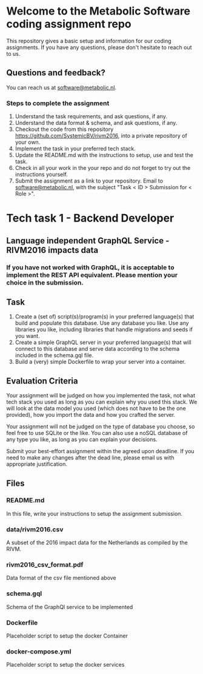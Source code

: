 # Welcome to the Metabolic Software coding assignment repo
This repository gives a basic setup and information for our coding assignments. If you have any questions, please don't hesitate to reach out to us.

## Questions and feedback?
You can reach us at software@metabolic.nl. 

### Steps to complete the assignment
1. Understand the task requirements, and ask questions, if any.
2. Understand the data format & schema, and ask questions, if any.
3. Checkout the code from this repository https://github.com/SystemicBV/rivm2016, into a private repository of your own.
4. Implement the task in your preferred tech stack.
5. Update the README.md with the instructions to setup, use and test the task.
6. Check in all your work in the your repo and do not forget to try out the instructions yourself.
7. Submit the assignment as a link to your repository. 
Email to software@metabolic.nl, with the subject "Task < ID > Submission for < Role >". 

# Tech task 1 - Backend Developer
## Language independent GraphQL Service - RIVM2016 impacts data
### If you have not worked with GraphQL, it is acceptable to implement the REST API equivalent. Please mention your choice in the submission.

## Task
1. Create a (set of) script(s)/program(s) in your preferred language(s) that build and populate this database. Use any database you like. Use any libraries you like, including libraries that handle migrations and seeds if you want.
2. Create a simple GraphQL server in your preferred language(s) that will connect to this database and serve data according to the schema included in the schema.gql file.
3. Build a (very) simple Dockerfile to wrap your server into a container.

## Evaluation Criteria
Your assignment will be judged on how you implemented the task, not what tech stack you used as long as you can explain why you used this stack. We will look at the data model you used (which does not have to be the one provided), how you import the data and how you crafted the server.

Your assignment will not be judged on the type of database you choose, so feel free to use SQLite or the like. You can also use a noSQL database of any type you like, as long as you can explain your decisions.

Submit your best-effort assignment within the agreed upon deadline. If you need to make any changes after the dead line, please email us with appropriate justification.


## Files
### README.md
In this file, write your instructions to setup the assignment submission.
### data/rivm2016.csv
A subset of the 2016 impact data for the Netherlands as compiled by the RIVM.
### rivm2016_csv_format.pdf
Data format of the csv file mentioned above
### schema.gql
Schema of the GraphQl service to be implemented
### Dockerfile
Placeholder script to setup the docker Container
### docker-compose.yml
Placeholder script to setup the docker services 
